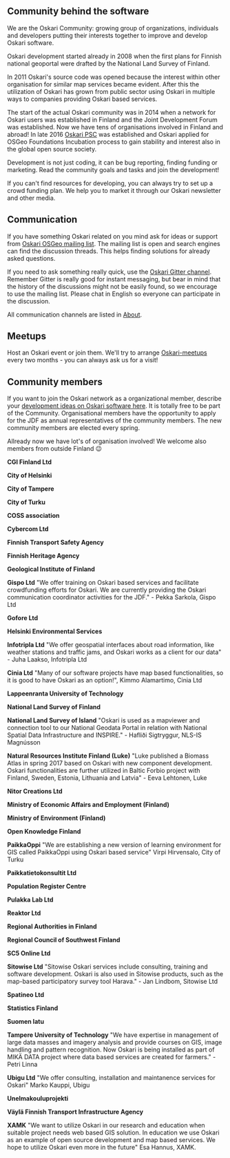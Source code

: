 ## Community behind the software

We are the Oskari Community: growing group of organizations, individuals and developers putting their interests together to improve and develop Oskari software.

Oskari development started already in 2008 when the first plans for Finnish national geoportal were drafted by the National Land Survey of Finland. 

In 2011 Oskari's source code was opened because the interest within other organisation for similar map services became evident. After this the utilization of Oskari has grown from public sector using Oskari in multiple ways to companies providing Oskari based services. 

The start of the actual Oskari community was in 2014 when a network for Oskari users was established in Finland and the Joint Development Forum was established. Now we have tens of organisations involved in Finland and abroad! In late 2016 [Oskari PSC](https://github.com/oskariorg/oskari-docs/wiki/Project-Steering-Committee) was established and Oskari applied for OSGeo Foundations Incubation process to gain stability and interest also in the global open source society.

Development is not just coding, it can be bug reporting, finding funding or marketing. Read  the community goals and tasks and join the development!

If you can't find resources for developing, you can always try to set up a crowd funding plan. We help you to market it through our Oskari newsletter and other media.

## Communication

If you have something Oskari related on you mind ask for ideas or support from [Oskari OSGeo mailing list](Oskari-user@lists.osgeo.org). The mailing list is open and search engines can find the discussion threads. This helps finding solutions for already asked questions.

If you need to ask something really quick, use the [Oskari Gitter channel](https://gitter.im/oskariorg/chat). Remember Gitter is really good for instant messaging, but bear in mind that the history of the discussions might not be easily found, so we encourage to use the mailing list. Please chat in English so everyone can participate in the discussion.

All communication channels are listed in [About](http://oskari.org/about).

## Meetups

Host an Oskari event or join them. We'll try to arrange [Oskari-meetups](https://www.meetup.com/Oskari-Your-geospatial-friend/) every two months - you can always ask us for a visit!

## Community members

If you want to join the Oskari network as a organizational member, describe your [development ideas on Oskari software here](https://docs.google.com/forms/d/e/1FAIpQLSd2KZOQeJ5xDivG-X0r0HzMArHcRU6DRbb1hpS1uUS87VrY3w/viewform). It is totally free to be part of the Community. Organisational members have the opportunity to apply for the JDF as annual representatives of the community members. The new community members are elected every spring. 

Allready now we have lot's of organisation involved! We welcome also members from outside Finland 😉

**CGI Finland Ltd**

**City of Helsinki**

**City of Tampere**

**City of Turku**

**COSS association**

**Cybercom Ltd**

**Finnish Transport Safety Agency**

**Finnish Heritage Agency**

**Geological Institute of Finland**

**Gispo Ltd** "We offer training on Oskari based services and facilitate crowdfunding efforts for Oskari. We are currently providing the Oskari communication coordinator activities for the JDF." - Pekka Sarkola, Gispo Ltd

**Gofore Ltd**

**Helsinki Environmental Services**

**Infotripla Ltd** "We offer geospatial interfaces about road information, like weather stations and traffic jams, and Oskari works as a client for our data" - Juha Laakso, Infotripla Ltd

**Cinia Ltd** "Many of our software projects have map based functionalities, so it is good to have Oskari as an option!", Kimmo Alamartimo, Cinia Ltd

**Lappeenranta University of Technology**

**National Land Survey of Finland**

**National Land Survey of Island**  "Oskari is used as a mapviewer and connection tool to our National Geodata Portal in relation with National Spatial Data Infrastructure and INSPIRE." - Hafliði Sigtryggur, NLS-IS Magnússon

**Natural Resources Institute Finland (Luke)** "Luke published a Biomass Atlas in spring 2017 based on Oskari with new component development. Oskari functionalities are further utilized in Baltic Forbio project with Finland, Sweden, Estonia, Lithuania and Latvia"  - Eeva Lehtonen, Luke

**Nitor Creations Ltd**

**Ministry of Economic Affairs and Employment (Finland)**

**Ministry of Environment (Finland)**

**Open Knowledge Finland**

**PaikkaOppi** "We are establishing a new version of learning environment for GIS called PaikkaOppi using Oskari based service" Virpi Hirvensalo, City of Turku

**Paikkatietokonsultit Ltd**

**Population Register Centre**

**Pulakka Lab Ltd**

**Reaktor Ltd**

**Regional Authorities in Finland**

**Regional Council of Southwest Finland**

**SC5 Online Ltd**

**Sitowise Ltd** "Sitowise Oskari services include consulting, training and software development. Oskari is also used in Sitowise products, such as the map-based participatory survey tool Harava." - Jan Lindbom, Sitowise Ltd

**Spatineo Ltd**

**Statistics Finland**

**Suomen latu**

**Tampere University of Technology** "We have expertise in management of large data masses and imagery analysis and provide courses on GIS, image handling and pattern recognition. Now Oskari is being installed as part of MIKÄ DATA project where data based services are created for farmers." - Petri Linna

**Ubigu Ltd** "We offer consulting, installation and maintanence services for Oskari"  Marko Kauppi, Ubigu

**Unelmakouluprojekti**

**Väylä Finnish Transport Infrastructure Agency**

**XAMK** "We want to utilize Oskari in our research and education when suitable project needs web based GIS solution. In education we use Oskari as an example of open source development and map based services. We hope to utilize Oskari even more in the future" Esa Hannus, XAMK.
